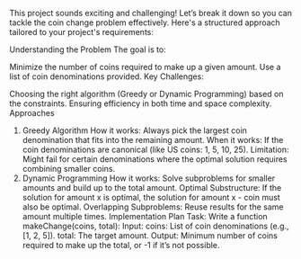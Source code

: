 
This project sounds exciting and challenging! Let’s break it down so you can tackle the coin change problem effectively. Here's a structured approach tailored to your project's requirements:

Understanding the Problem
The goal is to:

Minimize the number of coins required to make up a given amount.
Use a list of coin denominations provided.
Key Challenges:

Choosing the right algorithm (Greedy or Dynamic Programming) based on the constraints.
Ensuring efficiency in both time and space complexity.
Approaches
1. Greedy Algorithm
How it works: Always pick the largest coin denomination that fits into the remaining amount.
When it works: If the coin denominations are canonical (like US coins: 1, 5, 10, 25).
Limitation: Might fail for certain denominations where the optimal solution requires combining smaller coins.
2. Dynamic Programming
How it works: Solve subproblems for smaller amounts and build up to the total amount.
Optimal Substructure: If the solution for amount x is optimal, the solution for amount x - coin must also be optimal.
Overlapping Subproblems: Reuse results for the same amount multiple times.
Implementation Plan
Task: Write a function makeChange(coins, total):
Input:
coins: List of coin denominations (e.g., [1, 2, 5]).
total: The target amount.
Output: Minimum number of coins required to make up the total, or -1 if it’s not possible.

